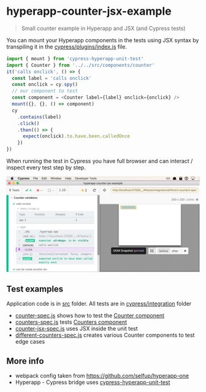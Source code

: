 # hyperapp-counter-jsx-example

> Small counter example in Hyperapp and JSX (and Cypress tests)

You can mount your Hyperapp components in the tests using JSX syntax by transpiling it
in the [cypress/plugins/index.js](cypress/plugins/index.js) file.

```js
import { mount } from 'cypress-hyperapp-unit-test'
import { Counter } from '../../src/components/counter'
it('calls onclick', () => {
  const label = 'calls onclick'
  const onclick = cy.spy()
  // our component to test
  const component = <Counter label={label} onclick={onclick} />
  mount({}, {}, () => component)
  cy
    .contains(label)
    .click()
    .then(() => {
      expect(onclick).to.have.been.calledOnce
    })
})
```

When running the test in Cypress you have full browser and can interact / inspect every test step by step.

![Spec](images/counter-spec.png)

## Test examples

Application code is in [src](src) folder. All tests are in [cypress/integration](cypress/integration) folder

- [counter-spec.js](cypress/integration/counter-spec.js) shows how to test the [Counter component](src/components/counter.js)
- [counters-spec.js](cypress/integration/counters-spec.js) tests [Counters component](src/components/counters.js)
- [counter-jsx-spec.js](cypress/integration/counter-jsx-spec.js) uses JSX inside the unit test
- [different-counters-spec.js](cypress/integration/different-counters-spec.js) creates various Counter components to test edge cases

## More info

- webpack config taken from https://github.com/selfup/hyperapp-one
- Hyperapp - Cypress bridge uses [cypress-hyperapp-unit-test](https://github.com/bahmutov/cypress-hyperapp-unit-test)
